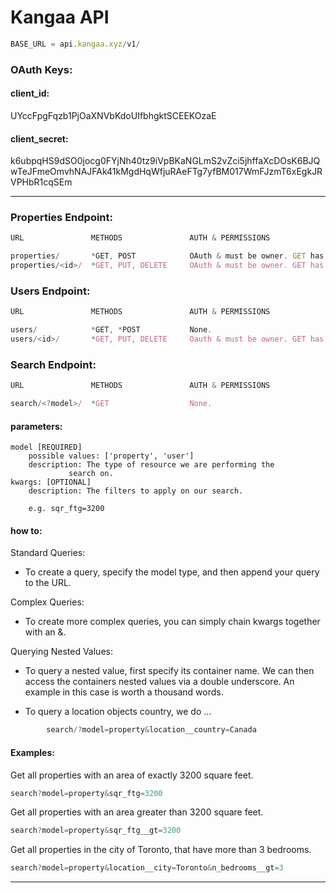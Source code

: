# Kangaa API

```javascript
BASE_URL = api.kangaa.xyz/v1/
```

### OAuth Keys:

#### client_id:

UYccFpgFqzb1PjOaXNVbKdoUIfbhgktSCEEKOzaE

#### client_secret:
k6ubpqHS9dSO0jocg0FYjNh40tz9iVpBKaNGLmS2vZci5jhffaXcDOsK6BJQwTeJFmeOmvhNAJFAk41kMgdHqWfjuRAeFTg7yfBM017WmFJzmT6xEgkJRVPHbR1cqSEm

---

### Properties Endpoint:
```javascript
URL               METHODS               AUTH & PERMISSIONS

properties/       *GET, POST         	OAuth & must be owner. GET has none.
properties/<id>/  *GET, PUT, DELETE  	OAuth & must be owner. GET has none.
```

### Users Endpoint:
```javascript
URL               METHODS               AUTH & PERMISSIONS

users/            *GET, *POST         	None.
users/<id>/       *GET, PUT, DELETE  	Oauth & must be owner. GET has none.
```

### Search Endpoint:

```javascript
URL               METHODS               AUTH & PERMISSIONS

search/<?model>/  *GET               	None.
```

#### parameters:
	model [REQUIRED]
		possible values: ['property', 'user']
		description: The type of resource we are performing the
			     search on.
	kwargs: [OPTIONAL]
		description: The filters to apply on our search.

		e.g. sqr_ftg=3200

#### how to:



Standard Queries:

- To create a query, specify the model type, and then append your query to the
  URL.

Complex Queries:

- To create more complex queries, you can simply chain kwargs together with an &.

Querying Nested Values:

- To query a nested value, first specify its container name. We can then access
  the containers nested values via a double underscore. An example in this case
  is worth a thousand words.

- To query a location objects country, we do ...
```javascript
		search/?model=property&location__country=Canada
```

#### Examples:

Get all properties with an area of exactly 3200 square feet.
```javascript
search?model=property&sqr_ftg=3200
```
Get all properties with an area greater than 3200 square feet.
```javascript
search?model=property&sqr_ftg__gt=3200
```
Get all properties in the city of Toronto, that have more than 3 bedrooms.
```javascript
search?model=property&location__city=Toronto&n_bedrooms__gt=3
```
---
